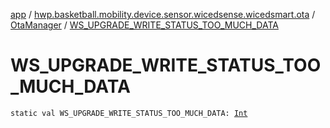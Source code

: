 [app](../../index.md) / [hwp.basketball.mobility.device.sensor.wicedsense.wicedsmart.ota](../index.md) / [OtaManager](index.md) / [WS_UPGRADE_WRITE_STATUS_TOO_MUCH_DATA](.)

# WS_UPGRADE_WRITE_STATUS_TOO_MUCH_DATA

`static val WS_UPGRADE_WRITE_STATUS_TOO_MUCH_DATA: `[`Int`](https://kotlinlang.org/api/latest/jvm/stdlib/kotlin/-int/index.html)
